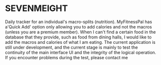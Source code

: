 # SEVENMEIGHT
Daily tracker for an individual's macro-splits (nutrition). MyFitnessPal has a'Quick Add' option only allowing you to add calories and not the macros (unless you are a premium member). When I can't find a certain food in the database that they provide, such as food from dining halls, I would like to add the macros and calories of what I am eating. The current application is still under development, and the current stage is mainly to test the continuity of the main interface UI and the integrity of the logical operation. If you encounter problems during the test, please contact me
